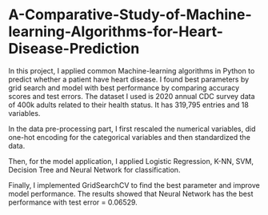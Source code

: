 # A-Comparative-Study-of-Machine-learning-Algorithms-for-Heart-Disease-Prediction

In this project, I applied common Machine-learning algorithms in Python to predict whether a patient have heart disease. I found best parameters by grid search and model with best performance by comparing accuracy scores and test errors. The dataset I used is 2020 annual CDC survey data of 400k adults related to their health status. It has 319,795 entries and 18 variables.

In the data pre-processing part, I first rescaled the numerical variables, did one-hot encoding for the categorical variables and then standardized the data.

Then, for the model application, I applied Logistic Regression, K-NN, SVM, Decision Tree and Neural Network for classification.

Finally, I implemented GridSearchCV to find the best parameter and improve model performance. The results showed that Neural Network has the best performance with test error = 0.06529.
